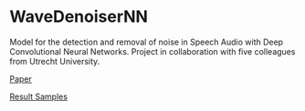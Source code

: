 # WaveDenoiserNN

Model for the detection and removal of noise in Speech Audio with Deep Convolutional Neural Networks. Project in collaboration with five colleagues from Utrecht University.

[Paper](https://drive.google.com/file/d/1G_QQbATJWaEF-D89WkGofLyahgGxyG5G/view?usp=sharing)

[Result Samples](https://drive.google.com/drive/folders/1P9Nl4IjHUoWoCjCtTcaEAWvd3aSpzJCE)
